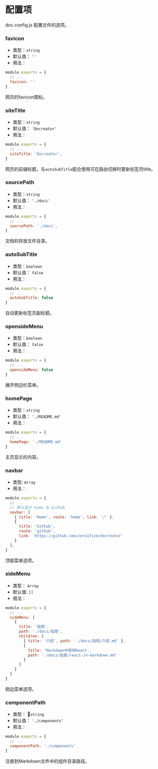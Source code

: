 # 配置项
doc.config.js 配置文件的选项。

### favicon
- 类型：`string`
- 默认值： `''`
- 用法：
```js
module.exports = {
  // ...
  favicon: ''
}
```
网页的favicon图标。

### siteTitle
- 类型：`string`
- 默认值： `'Docreator'`
- 用法：
```js
module.exports = {
  // ...
  siteTitle: 'Docreator',
}
```
网页的前缀标题，与`autoSubTitle`配合使用可在路由切换时更新标签页title。

### sourcePath
- 类型：`string`
- 默认值： `'./docs'`
- 用法：
```js
module.exports = {
  // ...
  sourcePath: './docs',
}
```
文档的存放文件目录。

### autoSubTitle
- 类型：`boolean`
- 默认值： `false`
- 用法：
```js
module.exports = {
  // ...
  autoSubTitle: false
}
```
自动更新标签页副标题。

### opensideMenu
- 类型：`boolean`
- 默认值： `false`
- 用法：
```js
module.exports = {
  // ...
  opensideMenu: false
}
```
展开侧边栏菜单。

### homePage
- 类型：`string`
- 默认值： `'./README.md'`
- 用法：
```js
module.exports = {
  // ...
  homePage: './README.md'
}
```
主页显示的内容。

### navbar
- 类型: `Array`
- 用法：
```js
module.exports = {
  // ...
  // 默认显示 home 与 Github
  navbar: [
    { title: 'Home', route: 'home', link: '/' },
    {
      title: 'Github',
      route: 'github',
      link: 'https://github.com/zero1five/docreator'
    }
  ],
}
```
顶部菜单选项。

### sideMenu
- 类型： `Array`
- 默认值: `[]`
- 用法：
```js
module.exports = {
  // ...
  sideMenu: [
    {
      title: '指南',
      path: './docs/指南',
      children: [
        { title: '介绍', path: './docs/指南/介绍.md' },
        {
          title: 'Markdown中使用React',
          path: './docs/指南/react-in-markdown.md'
        }
      ]
    }
  ]
}
```
侧边菜单选项。

### componentPath
- 类型： `string`
- 默认值： `'./components'`
- 用法：
```js
module.exports = {
  // ...
  componentPath: './components'
}
```
注册到Markdown文件中的组件目录路径。
